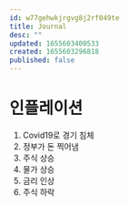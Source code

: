 ```yaml
---
id: w77gehwkjrgvg8j2rf049te
title: Journal
desc: ""
updated: 1655603400533
created: 1655603296818
published: false
---
```


# 인플레이션

1. Covid19로 경기 침체
2. 정부가 돈 찍어냄
3. 주식 상승
4. 물가 상승
5. 금리 인상
6. 주식 하락
